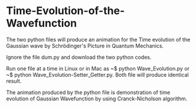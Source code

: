 # Time-Evolution-of-the-Wavefunction
The two python files will produce an animation for the Time evolution of the Gaussian wave by Schrödinger's Picture in Quantum Mechanics. 

Ignore the file dum.py and download the two python codes. 

Run one file at a time in Linux or in Mac as ~$ python Wave_Evolution.py or ~$ python Wave_Evolution-Setter_Getter.py.
Both file will produce identical result. 

The animation produced by the python file is demonstration of time evolution of Gaussian Wavefunction by using 
Cranck-Nicholson algorithm.

